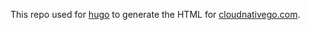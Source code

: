 This repo used for [hugo](https://gohugo.io) to generate the HTML for [cloudnativego.com](https://cloudnativego.com).